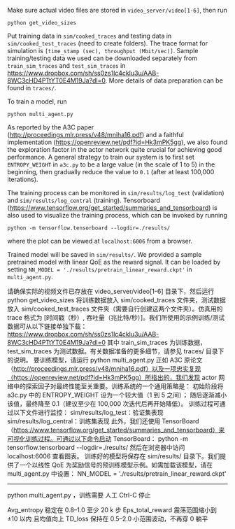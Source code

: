 Make sure actual video files are stored in `video_server/video[1-6]`, then run
```
python get_video_sizes
```

Put training data in `sim/cooked_traces` and testing data in `sim/cooked_test_traces` (need to create folders). The trace format for simulation is `[time_stamp (sec), throughput (Mbit/sec)]`. Sample training/testing data we used can be downloaded separately from `train_sim_traces` and `test_sim_traces` in https://www.dropbox.com/sh/ss0zs1lc4cklu3u/AAB-8WC3cHD4PTtYT0E4M19Ja?dl=0. More details of data preparation can be found in `traces/`.

To train a model, run 
```
python multi_agent.py
```

As reported by the A3C paper (http://proceedings.mlr.press/v48/mniha16.pdf) and a faithful implementation (https://openreview.net/pdf?id=Hk3mPK5gg), we also found the exploration factor in the actor network quite crucial for achieving good performance. A general strategy to train our system is to first set `ENTROPY_WEIGHT` in `a3c.py` to be a large value (in the scale of 1 to 5) in the beginning, then gradually reduce the value to `0.1` (after at least 100,000 iterations). 


The training process can be monitored in `sim/results/log_test` (validation) and `sim/results/log_central` (training). Tensorboard (https://www.tensorflow.org/get_started/summaries_and_tensorboard) is also used to visualize the training process, which can be invoked by running
```
python -m tensorflow.tensorboard --logdir=./results/
```
where the plot can be viewed at `localhost:6006` from a browser. 

Trained model will be saved in `sim/results/`. We provided a sample pretrained model with linear QoE as the reward signal. It can be loaded by setting `NN_MODEL = './results/pretrain_linear_reward.ckpt'` in `multi_agent.py`.




请确保实际的视频文件已存放在 video_server/video[1-6] 目录下，然后运行
python get_video_sizes
将训练数据放入 sim/cooked_traces 文件夹，测试数据放入 sim/cooked_test_traces 文件夹（需要自行创建这两个文件夹）。仿真用的 trace 格式为 [时间戳（秒）, 吞吐量（兆比特/秒）]。我们所使用的示例训练/测试数据可从以下链接单独下载：
https://www.dropbox.com/sh/ss0zs1lc4cklu3u/AAB-8WC3cHD4PTtYT0E4M19Ja?dl=0
其中 train_sim_traces 为训练数据，test_sim_traces 为测试数据。有关数据准备的更多细节，请参见 traces/ 目录下的说明。
要训练模型，请运行
python multi_agent.py
正如 A3C 原论文（http://proceedings.mlr.press/v48/mniha16.pdf）以及一项忠实复现（https://openreview.net/pdf?id=Hk3mPK5gg）所指出的，我们发现 actor 网络中的探索因子对最终性能至关重要。训练系统的一个通用策略是：
初始阶段将 a3c.py 中的 ENTROPY_WEIGHT 设为一个较大值（1 到 5 之间）；
随后逐渐减小该值，最终降至 0.1（建议至少在 100,000 次迭代后再开始降低）。
训练过程可通过以下文件进行监控：
sim/results/log_test：验证集表现
sim/results/log_central：训练集表现
此外，我们还使用 TensorBoard（https://www.tensorflow.org/get_started/summaries_and_tensorboard）来可视化训练过程。可通过以下命令启动 TensorBoard：
python -m tensorflow.tensorboard --logdir=./results/
然后在浏览器中访问 localhost:6006 查看图表。
训练好的模型将保存在 sim/results/ 目录下。我们提供了一个以线性 QoE 为奖励信号的预训练模型示例。如需加载该模型，请在 multi_agent.py 中设置：
NN_MODEL = './results/pretrain_linear_reward.ckpt'







-------------------

python multi_agent.py ，训练需要 人工 Ctrl-C 停止

Avg_entropy 稳定在 0.8–1.0 至少 20 k 步
Eps_total_reward 震荡范围缩小到 ±10 以内 且均值向上
TD_loss 保持在 0.5–2.0 小范围波动，不再穿 0 躺平